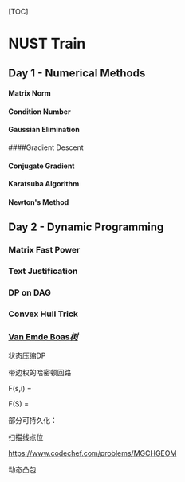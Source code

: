 [TOC]

# NUST Train

## Day 1 - Numerical Methods

#### Matrix Norm

#### Condition Number

#### Gaussian Elimination

####Gradient Descent

#### Conjugate Gradient

#### Karatsuba Algorithm

#### Newton's Method

## Day 2 - Dynamic Programming

### Matrix Fast Power

### Text Justification

### DP on DAG

### Convex Hull Trick



### [Van Emde Boas*树*](http://www.baidu.com/link?url=F_cfpstytkVjujIOlBzP2rfDAOmheY_21BpWpAeRFe9txqHchS0NipiR7g6dPy5lFXCipCAPGqmen7_po1UQbr4Nmich_yDvH343ZWRATCW)

状态压缩DP 

带边权的哈密顿回路

F(s,i) = 

F(S)  = 





部分可持久化：



扫描线点位



https://www.codechef.com/problems/MGCHGEOM



动态凸包

